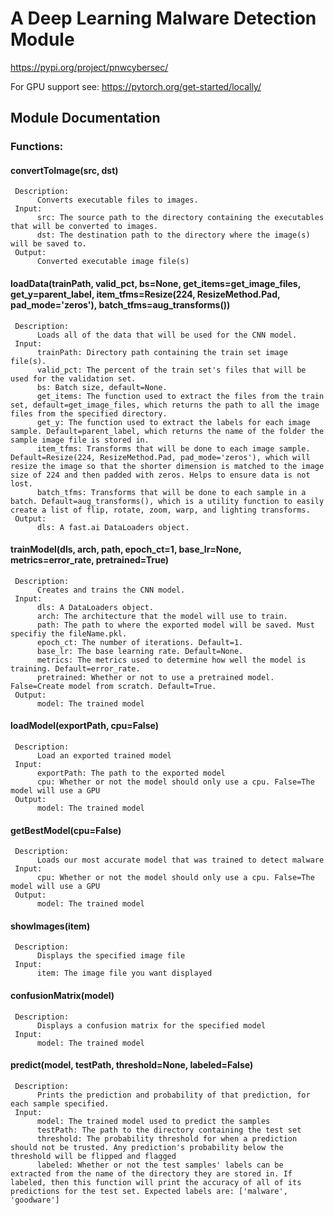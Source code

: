 # A Deep Learning Malware Detection Module
https://pypi.org/project/pnwcybersec/

For GPU support see: https://pytorch.org/get-started/locally/

## Module Documentation

### **Functions:**

#### **convertToImage(src, dst)**
     Description:
          Converts executable files to images.
     Input:
          src: The source path to the directory containing the executables that will be converted to images.
          dst: The destination path to the directory where the image(s) will be saved to.
     Output:
          Converted executable image file(s)						
#### **loadData(trainPath, valid_pct, bs=None, get_items=get_image_files, get_y=parent_label, item_tfms=Resize(224, ResizeMethod.Pad, pad_mode='zeros'), batch_tfms=aug_transforms())**
     Description:
          Loads all of the data that will be used for the CNN model.
     Input:
          trainPath: Directory path containing the train set image file(s).
          valid_pct: The percent of the train set's files that will be used for the validation set.
          bs: Batch size, default=None.
          get_items: The function used to extract the files from the train set, default=get_image_files, which returns the path to all the image files from the specified directory.
          get_y: The function used to extract the labels for each image sample. Default=parent_label, which returns the name of the folder the sample image file is stored in.
          item_tfms: Transforms that will be done to each image sample. Default=Resize(224, ResizeMethod.Pad, pad_mode='zeros'), which will resize the image so that the shorter dimension is matched to the image size of 224 and then padded with zeros. Helps to ensure data is not lost.
          batch_tfms: Transforms that will be done to each sample in a batch. Default=aug_transforms(), which is a utility function to easily create a list of flip, rotate, zoom, warp, and lighting transforms.
     Output:
          dls: A fast.ai DataLoaders object.		
#### **trainModel(dls, arch, path, epoch_ct=1, base_lr=None, metrics=error_rate, pretrained=True)**
     Description:
          Creates and trains the CNN model.
     Input:
          dls: A DataLoaders object.
          arch: The architecture that the model will use to train.
          path: The path to where the exported model will be saved. Must specifiy the fileName.pkl.
          epoch_ct: The number of iterations. Default=1.
          base_lr: The base learning rate. Default=None.
          metrics: The metrics used to determine how well the model is training. Default=error_rate.
          pretrained: Whether or not to use a pretrained model. False=Create model from scratch. Default=True.
     Output:
          model: The trained model		
#### **loadModel(exportPath, cpu=False)**
     Description:
          Load an exported trained model
     Input:
          exportPath: The path to the exported model
          cpu: Whether or not the model should only use a cpu. False=The model will use a GPU
     Output:
          model: The trained model		
#### **getBestModel(cpu=False)**
     Description: 
          Loads our most accurate model that was trained to detect malware
     Input:
          cpu: Whether or not the model should only use a cpu. False=The model will use a GPU
     Output:
          model: The trained model			
#### **showImages(item)**
     Description:
          Displays the specified image file
     Input:
          item: The image file you want displayed		
#### **confusionMatrix(model)**
     Description:
          Displays a confusion matrix for the specified model
     Input:
          model: The trained model		
#### **predict(model, testPath, threshold=None, labeled=False)**
     Description:
          Prints the prediction and probability of that prediction, for each sample specified. 
     Input:
          model: The trained model used to predict the samples
          testPath: The path to the directory containing the test set
          threshold: The probability threshold for when a prediction should not be trusted. Any prediction's probability below the threshold will be flipped and flagged
          labeled: Whether or not the test samples' labels can be extracted from the name of the directory they are stored in. If labeled, then this function will print the accuracy of all of its predictions for the test set. Expected labels are: ['malware', 'goodware']
